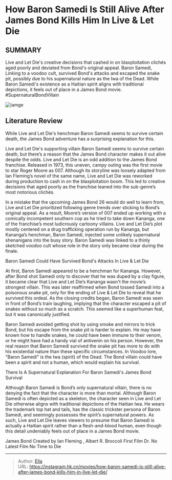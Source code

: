 # How Baron Samedi Is Still Alive After James Bond Kills Him In Live &amp; Let Die


## SUMMARY 



  Live and Let Die&#39;s creative decisions that cashed in on blaxploitation clichés aged poorly and deviated from Bond&#39;s original appeal.   Baron Samedi, Linking to a voodoo cult, survived Bond&#39;s attacks and escaped the snake pit, possibly due to his supernatural nature as the Iwa of the Dead.   While Baron Samedi&#39;s existence as a Haitian spirit aligns with traditional depictions, it feels out of place in a James Bond movie. #SupernaturalBondVillain  

![iamge](https://static1.srcdn.com/wordpress/wp-content/uploads/2024/01/baron-samedi-laughing-as-he-sits-on-the-train-in-live-and-let-die-s-ending.jpg)

## Literature Review

While Live and Let Die&#39;s henchman Baron Samedi seems to survive certain death, the James Bond adventure has a surprising explanation for this.




Live and Let Die&#39;s supporting villain Baron Samedi seems to survive certain death, but there’s a reason that the James Bond character makes it out alive despite the odds. Live and Let Die is an odd addition to the James Bond franchise. Released in 1973, this uneven, campy outing was the first movie to star Roger Moore as 007. Although its storyline was loosely adapted from Ian Fleming’s novel of the same name, Live and Let Die was reworked during production to cash in on the blaxploitation boom. This led to creative decisions that aged poorly as the franchise leaned into the sub-genre’s most notorious clichés.




In a mistake that the upcoming James Bond 26 would do well to learn from, Live and Let Die prioritized following genre trends over sticking to Bond’s original appeal. As a result, Moore’s version of 007 ended up working with a comically incompetent southern cop as he tried to take down Kananga, one of the franchise’s most ludicrously cartoony villains. Live and Let Die’s plot mostly centered on a drug trafficking operation run by Kananga, but Kananga’s henchman, Baron Samedi, injected some unlikely supernatural shenanigans into the busy story. Baron Samedi was linked to a thinly sketched voodoo cult whose role in the story only became clear during the finale.


 Baron Samedi Could Have Survived Bond&#39;s Attacks In Live &amp; Let Die 
          

At first, Baron Samedi appeared to be a henchman for Kananga. However, after Bond shot Samedi only to discover that he was duped by a clay figure, it became clear that Live and Let Die’s Kananga wasn&#39;t the movie’s strongest villain. This was later reaffirmed when Bond tossed Samedi into a poisonous snake pit, only for the ending of Live &amp; Let Die to reveal that he survived this ordeal. As the closing credits began, Baron Samedi was seen in front of Bond’s train laughing, implying that the character escaped a pit of snakes without so much as a scratch. This seemed like a superhuman feat, but it was canonically justified.




Baron Samedi avoided getting shot by using smoke and mirrors to trick Bond, but his escape from the snake pit is harder to explain. He may have known how to handle snakes, he could have been immune to their venom, or he might have had a handy vial of antivenin on his person. However, the real reason that Baron Samedi survived the snake pit has more to do with his existential nature than these specific circumstances. In Voodoo lore, &#34;Baron Samedi&#34; is the Iwa (spirit) of the Dead. The Bond villain could have been a spirit and not a human, which would explain his survival.



 There Is A Supernatural Explanation For Baron Samedi&#39;s James Bond Survival 
          

Although Baron Samedi is Bond’s only supernatural villain, there is no denying the fact that the character is more than mortal. Although Baron Samedi is often depicted as a skeleton, the character seen in Live and Let Die otherwise aligns with traditional depictions of the Haitian Iwa. He wears the trademark top hat and tails, has the classic trickster persona of Baron Samedi, and seemingly possesses the spirit’s supernatural powers. As such, Live and Let Die leaves viewers to presume that Baron Samedi is actually a Haitian spirit rather than a flesh-and-blood human, even though this detail undeniably feels out of place in a James Bond movie.




   James Bond      Created by    Ian Fleming , Albert R. Broccoli     First Film    Dr. No     Latest Film    No Time to Die      


---

> Author: [Ella](https://instagram.hk.cn/)  
> URL: https://instagram.hk.cn/movies/how-baron-samedi-is-still-alive-after-james-bond-kills-him-in-live-let-die/  

